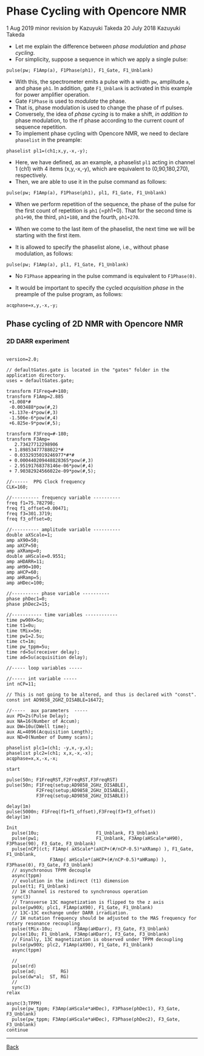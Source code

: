 # Phase Cycling with Opencore NMR
1 Aug 2019 minor revision by Kazuyuki Takeda
20 July 2018 Kazuyuki Takeda

 - Let me explain the difference between _phase modulation_ and _phase cycling_.
 - For simplicity, suppose a sequence in which we apply a single pulse:
```
pulse(pw; F1Amp(a), F1Phase(ph1), F1_Gate, F1_Unblank)
```

 - With this, the spectrometer emits a pulse with a width `pw`, amplitude `a`, and phase `ph1`. In addition, gate `F1_Unblank` is activated in this example for power amplifier operation.
 - Gate `F1Phase` is used to _modulate_ the phase.
 - That is, phase modulation is used to change the phase of rf pulses.
 - Conversely, the idea of _phase cycing_ is to make a shift, _in addition to_ phase modulation, to the rf phase according to the current count of sequence repetition.
 - To implement phase cycling with Opencore NMR, we need to declare `phaselist` in the preample:
```
phaselist pl1=(ch1;x,y,-x,-y);
```

 - Here, we have defined, as an example, a phaselist `pl1` acting in channel 1 (ch1) with 4 items (x,y,-x,-y), which are equivalent to (0,90,180,270), respectively.
 - Then, we are able to use it in the pulse command as follows:
```
pulse(pw; F1Amp(a), F1Phase(ph1), pl1, F1_Gate, F1_Unblank)
```

  - When we perform repetition of the sequence, the phase of the pulse for the first count of repetition is `ph1` (=ph1+0). That for the second time is `ph1+90`, the third, `ph1+180`, and the fourth, `ph1+270`.
  - When we come to the last item of the phaselist, the next time we will be starting with the first item.

  - It is allowed to specify the phaselist alone, i.e., without phase modulation, as follows:
```
pulse(pw; F1Amp(a), pl1, F1_Gate, F1_Unblank)
```

 - No `F1Phase` appearing in the pulse command is equivalent to `F1Phase(0)`.

 - It would be important to specify the cycled _acquisition phase_ in the preample of the pulse program, as follows:
```
acqphase=x,y,-x,-y;
```

## Phase cycling of 2D NMR with Opencore NMR
### 2D DARR experiment

```

version=2.0;

// defaultGates.gate is located in the "gates" folder in the application directory.
uses = defaultGates.gate;

transform F1Freq=#+180;
transform F1Amp=2.885
 +1.008*#
 -0.003488*pow(#,2)
 +1.137e-4*pow(#,3)
 -1.506e-6*pow(#,4)
 +6.825e-9*pow(#,5);

transform F3Freq=#-180;
transform F3Amp=
   2.73427712298906
 + 1.89853477788022*#
 - 0.0332935019246977*#*#
 + 0.000440209448828365*pow(#,3)
 - 2.95191768378146e-06*pow(#,4)
 + 7.90382924566022e-09*pow(#,5);

//------  PPG Clock frequency
CLK=160;

//---------- frequency variable ----------
freq f1=75.782798;
freq f1_offset=0.00471;
freq f3=301.3719;
freq f3_offset=0;

//---------- amplitude variable ----------
double aXScale=1;
amp aX90=50;
amp aXCP=50;
amp aXRamp=0;
double aHScale=0.9551;
amp aHDARR=11;
amp aH90=100;
amp aHCP=60;
amp aHRamp=5;
amp aHDec=100;

//---------- phase variable ----------
phase phDec1=0;
phase phDec2=15;

//----------- time variables ------------
time pw90X=5u;
time t1=0u;
time tMix=5m;
time pw1=2.5u;
time ct=1m;
time pw_tppm=5u;
time rd=5u(receiver delay);
time ad=5u(acquisition delay);

//----- loop variables -----

//----- int variable -----
int nCP=11;

// This is not going to be altered, and thus is declared with "const".
const int AD9858_2GHZ_DISABLE=16472;

//-----  aux parameters  -----
aux PD=2s(Pulse Delay);
aux NA=16(Number of Accum);
aux DW=10u(DWell time);
aux AL=4096(Acquisition Length);
aux ND=0(Number of Dummy scans);

phaselist plc1=(ch1; -y,x,-y,x);
phaselist plc2=(ch1; x,x,-x,-x);
acqphase=x,x,-x,-x;

start

pulse(50n; F1FreqRST,F2FreqRST,F3FreqRST)
pulse(50n; F1Freq(setup;AD9858_2GHz_DISABLE),
           F2Freq(setup;AD9858_2GHz_DISABLE),
           F3Freq(setup;AD9858_2GHz_DISABLE))

delay(1m)
pulse(5000n; F1Freq(f1+f1_offset),F3Freq(f3+f3_offset))
delay(1m)

Init
  pulse(10u;                     F1_Unblank, F3_Unblank)
  pulse(pw1;                     F1_Unblank, F3Amp(aHScale*aH90), F3Phase(90), F3_Gate, F3_Unblank)
  pulse[nCP](ct; F1Amp( aXScale*(aXCP+(#/nCP-0.5)*aXRamp) ), F1_Gate, F1_Unblank,
                F3Amp( aHScale*(aHCP+(#/nCP-0.5)*aHRamp) ), F3Phase(0), F3_Gate, F3_Unblank)
  // asynchronous TPPM decouple
  async(tppm)
  // evolution in the indirect (t1) dimension
  pulse(t1; F1_Unblank)
  // 1H channel is restored to synchronous operation
  sync(3)
  // Transverse 13C magnetization is flipped to the z axis
  pulse(pw90X; plc1, F1Amp(aX90), F1_Gate, F1_Unblank)
  // 13C-13C exchange under DARR irradiation.
  // 1H nutation frequency should be adjusted to the MAS frequency for rotary resonance recoupling
  pulse(tMix-10u;        F3Amp(aHDarr), F3_Gate, F3_Unblank)
  pulse(10u; F1_Unblank, F3Amp(aHDarr), F3_Gate, F3_Unblank)
  // Finally, 13C magnetization is observed under TPPM decoupling
  pulse(pw90X; plc2, F1Amp(aX90), F1_Gate, F1_Unblank)
  async(tppm)

  //
  pulse(rd)
  pulse(ad;         RG)
  pulse(dw*al;  ST, RG)
  //
  sync(3)
relax

async(3;TPPM)
  pulse(pw_tppm; F3Amp(aHScale*aHDec), F3Phase(phDec1), F3_Gate, F3_Unblank)
  pulse(pw_tppm; F3Amp(aHScale*aHDec), F3Phase(phDec2), F3_Gate, F3_Unblank)
continue

```

- - -
[Back](../index.md)
